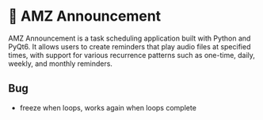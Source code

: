 # 📢 AMZ Announcement

AMZ Announcement is a task scheduling application built with Python and PyQt6. It allows users to create reminders that play audio files at specified times, with support for various recurrence patterns such as one-time, daily, weekly, and monthly reminders.

## Bug
- freeze when loops, works again when loops complete
